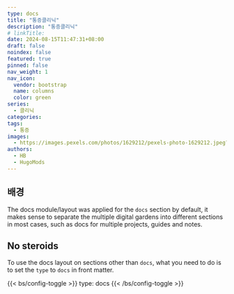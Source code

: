 ```yaml
---
type: docs
title: "통증클리닉"
description: "통증클리닉"
# linkTitle:
date: 2024-08-15T11:47:31+08:00
draft: false
noindex: false
featured: true
pinned: false
nav_weight: 1
nav_icon:
  vendor: bootstrap
  name: columns
  color: green
series:
  - 클리닉
categories:
tags:
  - 통증
images:
  - https://images.pexels.com/photos/1629212/pexels-photo-1629212.jpeg?auto=compress&cs=tinysrgb&w=1600
authors:
  - HB
  - HugoMods
---
```


## 배경

The docs module/layout was applied for the `docs` section by default, it makes sense to separate the multiple digital gardens into different sections in most cases, such as docs for multiple projects, guides and notes.

## No steroids

To use the docs layout on sections other than `docs`, what you need to do is to set the `type` to `docs` in front matter.

{{< bs/config-toggle >}}
type: docs
{{< /bs/config-toggle >}}

